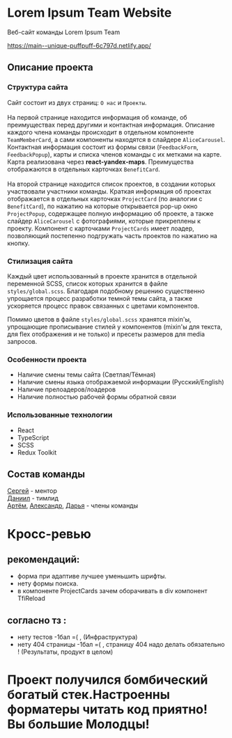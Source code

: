 # Lorem Ipsum Team Website

Веб-сайт команды Lorem Ipsum Team

https://main--unique-puffpuff-6c797d.netlify.app/

## Описание проекта
### Структура сайта
Сайт состоит из двух страниц: ``О нас`` и ``Проекты``. 
<br><br>
На первой странице находится информация об команде, об преимуществах перед другими и контактная информация. Описание каждого члена команды происходит в отдельном компоненте ``TeamMemberCard``, а сами компоненты находятся в слайдере ``AliceCarousel``. Контактная информация состоит из формы связи (``FeedbackForm``, ``FeedbackPopup``), карты и списка членов команды с их метками на карте. Карта реализована через __react-yandex-maps__. Преимущества отображаются в отдельных карточках ``BenefitCard``.
<br><br>
На второй странице находится список проектов, в создании которых участвовали участники команды. Краткая информация об проектах отображается в отдельных карточках ``ProjectCard`` (по аналогии с ``BenefitCard``), по нажатию на которые открывается pop-up окно ``ProjectPopup``, содержащее полную информацию об проекте, а также слайдер ``AliceCarousel`` с фотографиями, которые прикреплены к проекту. Компонент с карточками ``ProjectCards`` имеет лоадер, позволяющий постепенно подгружать часть проектов по нажатию на кнопку.

### Стилизация сайта
Каждый цвет использованный в проекте хранится в отдельной переменной SCSS, список которых хранится в файле ``styles/global.scss``. Благодаря подобному решению существенно упрощается процесс разработки темной темы сайта, а также ускоряется процесс правок связанных с цветами компонентов.

Помимо цветов в файле ``styles/global.scss`` хранятся mixin'ы, упрощающие прописывание стилей у компонентов (mixin'ы для текста, для flex отображения и не только) и пресеты размеров для media запросов.

### Особенности проекта
<ul>
  <li>Наличие смены темы сайта (Светлая/Тёмная)</li>
  <li>Наличие смены языка отображаемой информации (Русский/English)</li>
  <li>Наличие прелоадеров/лоадеров</li>
  <li>Наличие полностью рабочей формы обратной связи</li>
</ul>

### Использованные технологии
<ul>
  <li>React</li>
  <li>TypeScript</li>
  <li>SCSS</li>
  <li>Redux Toolkit</li>
</ul>

## Состав команды
[Сергей](../../../../SergeiKachenia) - ментор  
[Даниил](../../../../Danxay) - тимлид  
[Артём](../../../../Haping61), [Александр](../../../../AnimeLore), [Дарья](../../../../DariaX06) - члены команды
# Кросс-ревью
## рекомендаций:
* форма при адаптиве лучшее уменьшить шрифты.
* нету формы поиска.
* в компоненте ProjectCards зачем оборачивать в div компонент TfiReload
## согласно тз :
* нету тестов -1бал =( , (Инфраструктура)
* нету 404 страницы -1бал =( , страницу 404 надо делать обязательно !  (Результаты, продукт в целом)
# Проект получился бомбический богатый стек.Настроенны форматеры читать код приятно! Вы большие Молодцы!
